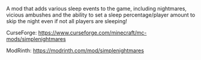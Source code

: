 A mod that adds various sleep events to the game, including nightmares, vicious ambushes and the ability to set a sleep percentage/player amount to skip the night even if not all players are sleeping!

CurseForge: https://www.curseforge.com/minecraft/mc-mods/simplenightmares

ModRinth: https://modrinth.com/mod/simplenightmares
